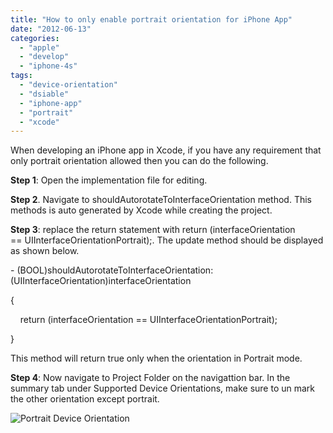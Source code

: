 ```yaml
---
title: "How to only enable portrait orientation for iPhone App"
date: "2012-06-13"
categories: 
  - "apple"
  - "develop"
  - "iphone-4s"
tags: 
  - "device-orientation"
  - "dsiable"
  - "iphone-app"
  - "portrait"
  - "xcode"
---
```


When developing an iPhone app in Xcode, if you have any requirement that only portrait orientation allowed then you can do the following.

**Step 1**: Open the implementation file for editing.

**Step 2**. Navigate to shouldAutorotateToInterfaceOrientation method. This methods is auto generated by Xcode while creating the project.

**Step 3**: replace the return statement with return (interfaceOrientation == UIInterfaceOrientationPortrait);. The update method should be displayed as shown below.

\- (BOOL)shouldAutorotateToInterfaceOrientation:(UIInterfaceOrientation)interfaceOrientation

{

    return (interfaceOrientation == UIInterfaceOrientationPortrait);

}

This method will return true only when the orientation in Portrait mode.

**Step 4**: Now navigate to Project Folder on the navigattion bar. In the summary tab under Supported Device Orientations, make sure to un mark the other orientation except portrait.

![Portrait Device Orientation](/assets/images/Device-Orientation.png)
